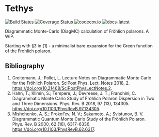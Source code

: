 # Tethys

[![Build Status](https://travis-ci.org/jarvist/Tethys.jl.svg?branch=master)](https://travis-ci.org/jarvist/Tethys.jl)
[![Coverage Status](https://coveralls.io/repos/jarvist/Tethys.jl/badge.svg?branch=master&service=github)](https://coveralls.io/github/jarvist/Tethys.jl?branch=master)
[![codecov.io](http://codecov.io/github/jarvist/Tethys.jl/coverage.svg?branch=master)](http://codecov.io/github/jarvist/Tethys.jl?branch=master)
[![docs-latest](https://img.shields.io/badge/docs-latest-blue.svg)](https://jarvist.github.io/Tethys.jl/)

Diagrammatic Monte-Carlo (DiagMC) calculation of Fröhlich polarons. A WIP.

Starting with §3 in [1] - a minimalist bare expansion for the Green function of the Frohlich polaron.

## Bibliography

1. Greitemann, J.; Pollet, L. Lecture Notes on Diagrammatic Monte Carlo for the Fröhlich Polaron. SciPost Phys. Lect. Notes 2018, 2. https://doi.org/10.21468/SciPostPhysLectNotes.2.
2. Hahn, T.; Klimin, S.; Tempere, J.; Devreese, J. T.; Franchini, C. Diagrammatic Monte Carlo Study of Fröhlich Polaron Dispersion in Two and Three Dimensions. Phys. Rev. B 2018, 97 (13), 134305. https://doi.org/10.1103/PhysRevB.97.134305.
3. Mishchenko, A. S.; Prokof’ev, N. V.; Sakamoto, A.; Svistunov, B. V. Diagrammatic Quantum Monte Carlo Study of the Fröhlich Polaron. Phys. Rev. B 2000, 62 (10), 6317–6336. https://doi.org/10.1103/PhysRevB.62.6317.

